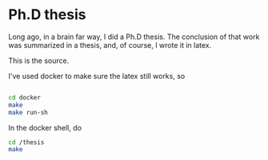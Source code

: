 # Ph.D thesis

Long ago, in a brain far way, I did a Ph.D thesis. The conclusion of that work
was summarized in a thesis, and, of course, I wrote it in latex. 

This is the source. 

I've used docker to make sure the latex still works, so 

``` sh

cd docker
make
make run-sh
```

In the docker shell, do

``` sh
cd /thesis
make
```

